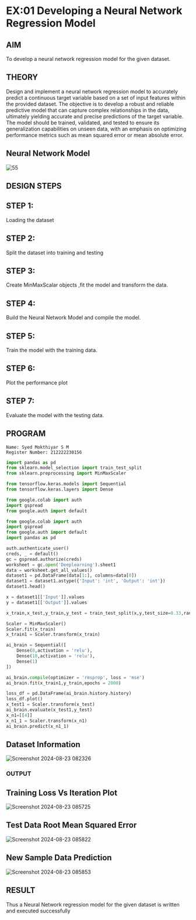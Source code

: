 # EX:01 Developing a Neural Network Regression Model

## AIM

To develop a neural network regression model for the given dataset.

## THEORY

Design and implement a neural network regression model to accurately predict a continuous target variable based on a set of input features within the provided dataset. The objective is to develop a robust and reliable predictive model that can capture complex relationships in the data, ultimately yielding accurate and precise predictions of the target variable. The model should be trained, validated, and tested to ensure its generalization capabilities on unseen data, with an emphasis on optimizing performance metrics such as mean squared error or mean absolute error.

## Neural Network Model
![55](https://github.com/user-attachments/assets/07719be9-b699-45f3-a3a9-7e281538c015)

## DESIGN STEPS

## STEP 1:
Loading the dataset

## STEP 2:
Split the dataset into training and testing

## STEP 3:
Create MinMaxScalar objects ,fit the model and transform the data.

## STEP 4:
Build the Neural Network Model and compile the model.

## STEP 5:
Train the model with the training data.

## STEP 6:
Plot the performance plot

## STEP 7:
Evaluate the model with the testing data.

## PROGRAM
```
Name: Syed Mokthiyar S M
Register Number: 212222230156
```

```python
import pandas as pd
from sklearn.model_selection import train_test_split
from sklearn.preprocessing import MinMaxScaler

from tensorflow.keras.models import Sequential
from tensorflow.keras.layers import Dense

from google.colab import auth
import gspread
from google.auth import default

from google.colab import auth
import gspread
from google.auth import default
import pandas as pd  

auth.authenticate_user()
creds, _ = default()
gc = gspread.authorize(creds)
worksheet = gc.open('Deeplearning').sheet1
data = worksheet.get_all_values()
dataset1 = pd.DataFrame(data[1:], columns=data[0])
dataset1 = dataset1.astype({'Input': 'int', 'Output': 'int'})
dataset1.head()

x = dataset1[['Input']].values
y = dataset1[['Output']].values

x_train,x_test,y_train,y_test = train_test_split(x,y,test_size=0.33,random_state=33)

Scaler = MinMaxScaler()
Scaler.fit(x_train)
x_train1 = Scaler.transform(x_train)

ai_brain = Sequential([
    Dense(8,activation = 'relu'),
    Dense(10,activation = 'relu'),
    Dense(1)
])

ai_brain.compile(optimizer = 'rmsprop', loss = 'mse')
ai_brain.fit(x_train1,y_train,epochs = 2000)

loss_df = pd.DataFrame(ai_brain.history.history)
loss_df.plot()
x_test1 = Scaler.transform(x_test)
ai_brain.evaluate(x_test1,y_test)
x_n1=[[4]]
x_n1_1 = Scaler.transform(x_n1)
ai_brain.predict(x_n1_1)

```

## Dataset Information
![Screenshot 2024-08-23 082326](https://github.com/user-attachments/assets/e171a9c9-77a9-4573-ae64-fb7f26bb349d)

### OUTPUT

## Training Loss Vs Iteration Plot
![Screenshot 2024-08-23 085725](https://github.com/user-attachments/assets/030070cb-9f5f-4073-9972-75c4fd29610b)

## Test Data Root Mean Squared Error
![Screenshot 2024-08-23 085822](https://github.com/user-attachments/assets/f15b7a7a-bd06-4d96-a935-8e4903d91535)

## New Sample Data Prediction
![Screenshot 2024-08-23 085853](https://github.com/user-attachments/assets/4fa3c7ec-1024-4a0c-9141-71a650b8f147)

## RESULT
Thus a Neural Network regression model for the given dataset is written and executed successfully
